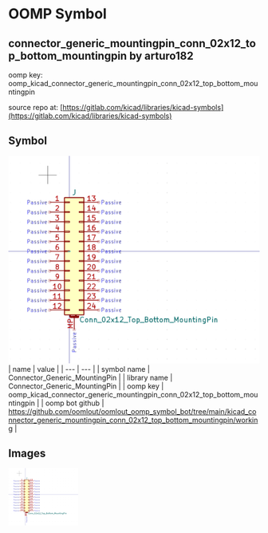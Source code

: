 # OOMP Symbol  
## connector_generic_mountingpin_conn_02x12_top_bottom_mountingpin  by arturo182  
  
oomp key: oomp_kicad_connector_generic_mountingpin_conn_02x12_top_bottom_mountingpin  
  
source repo at: [https://gitlab.com/kicad/libraries/kicad-symbols](https://gitlab.com/kicad/libraries/kicad-symbols)  
## Symbol  
  
[![working.png](working_600.png)](working.png)  
| name | value | 
| --- | --- | 
| symbol name | Connector_Generic_MountingPin | 
| library name | Connector_Generic_MountingPin | 
| oomp key | oomp_kicad_connector_generic_mountingpin_conn_02x12_top_bottom_mountingpin | 
| oomp bot github | https://github.com/oomlout/oomlout_oomp_symbol_bot/tree/main/kicad_connector_generic_mountingpin_conn_02x12_top_bottom_mountingpin/working | 
## Images  
  
[![working.png](working_140.png)](working.png)  
